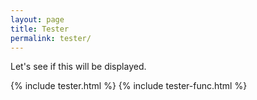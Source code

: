 ```yaml
---
layout: page
title: Tester
permalink: tester/
---
```


<link rel="stylesheet" type="text/css" href="../css/tester.css">
<script src="../js/Main.js"></script>

Let's see if this will be displayed.

{% include tester.html %}
{% include tester-func.html %}
